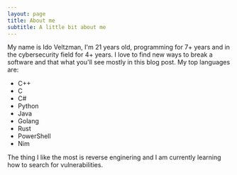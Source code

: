 ```yaml
---
layout: page
title: About me
subtitle: A little bit about me
---
```


My name is Ido Veltzman, I'm 21 years old, programming for 7+ years and in the cybersecurity field for 4+ years.
I love to find new ways to break a software and that what you'll see mostly in this blog post.
My top languages are:
- C++
- C
- C#
- Python
- Java
- Golang
- Rust
- PowerShell
- Nim

The thing I like the most is reverse enginering and I am currently learning how to search for vulnerabilities.